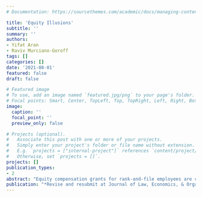 ```yaml
---
# Documentation: https://sourcethemes.com/academic/docs/managing-content/

title: 'Equity Illusions'
subtitle: ''
summary: ''
authors:
- Yifat Aran
- Raviv Murciano-Goroff
tags: []
categories: []
date: '2021-08-01'
featured: false
draft: false

# Featured image
# To use, add an image named `featured.jpg/png` to your page's folder.
# Focal points: Smart, Center, TopLeft, Top, TopRight, Left, Right, BottomLeft, Bottom, BottomRight.
image:
  caption: ''
  focal_point: ''
  preview_only: false

# Projects (optional).
#   Associate this post with one or more of your projects.
#   Simply enter your project's folder or file name without extension.
#   E.g. `projects = ["internal-project"]` references `content/project/deep-learning/index.md`.
#   Otherwise, set `projects = []`.
projects: []
publication_types:
- 2
abstract: "Equity compensation grants for rank-and-file employees are common among venture-backed start-ups and are considered an ingrained part of their business culture. However, extremely little is known about start-up employee equity holders. This article takes a first step toward filling this gap. More than 1,000 U.S. employees with a college-level STEM degree participated in a survey experiment. Through the combination of natural language processing and machine learning techniques with conventional regression modeling, we examine employees' financial literacy regarding equity-based compensation and their willingness to forego cash compensation for start-up equity. The findings indicate that employees commonly respond to economically irrelevant signals and misinterpret other important financial signals. Thus, respondents demonstrated a greater demand for equity grants when the number of shares offered was relatively large, even though the ownership percentage was fixed. This tendency is associated with low level of financial literacy regarding equity-based compensation as measured by a three-item test developed in this study. The findings suggest that employees harbor a range of “market illusions” regarding start-up equity that can lead to inefficiencies in the labor market and that sophisticated employers can legally exploit. The study’s results raise serious questions about the protection of employees in their investor capacity in a market in which highly sophisticated repeat players—namely, venture capital and other private equity investors—interact with unorganized and uninformed retail investors."
publication: "*Revise and resubmit at Journal of Law, Economics, & Organization*"
---
```


